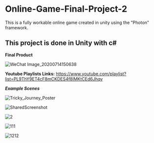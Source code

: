 # Online-Game-Final-Project-2
This is a fully workable online game created in unity using the "Photon" framework.

## This project is done in Unity with c# 

**Final Product**
 
![WeChat Image_20200714150638](https://user-images.githubusercontent.com/45889437/87527367-9a1e8a00-c6be-11ea-881e-c8c6fb818f69.png)



**Youtube Playlists Links:**
https://www.youtube.com/playlist?list=PL9ThY9ET4cF8mCKDES4f8lMKtCEd6Jhqy

**_Example Scenes_**

![Tricky_Journey_Poster](https://user-images.githubusercontent.com/45889437/90399523-a76bd180-e0cd-11ea-9f32-7df67b94a05a.png)

![SharedScreenshot](https://user-images.githubusercontent.com/45889437/90399936-501a3100-e0ce-11ea-93fd-5659ce8aab68.jpg)

![2](https://user-images.githubusercontent.com/45889437/90399946-51e3f480-e0ce-11ea-8ddb-19c8f89b5f8b.jpg)

![111](https://user-images.githubusercontent.com/45889437/90399949-53152180-e0ce-11ea-9646-79f3bee0ee92.JPG)

![1212](https://user-images.githubusercontent.com/45889437/90399951-53adb800-e0ce-11ea-949f-d9f3d2a43cc7.JPG)
